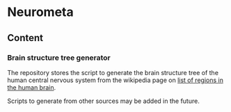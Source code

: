 # Neurometa

## Content

### Brain structure tree generator
The repository stores the script to generate the brain structure tree of the human central nervous system from the wikipedia page on [list of regions in the human brain](https://en.wikipedia.org/wiki/List_of_regions_in_the_human_brain).

Scripts to generate from other sources may be added in the future.

